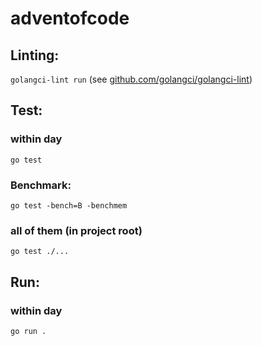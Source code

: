 # adventofcode

## Linting:

`golangci-lint run` (see [github.com/golangci/golangci-lint](https://github.com/golangci/golangci-lint))

## Test:

### within day
`go test`

### Benchmark:
`go test -bench=B -benchmem`

### all of them (in project root)
`go test ./...`

## Run:

### within day
`go run .`
